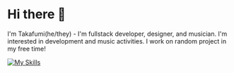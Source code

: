 # Hi there 👋
I'm Takafumi(he/they) - I'm fullstack developer, designer, and musician.
I'm interested in development and music activities. I work on random project in my free time!

[![My Skills](https://skillicons.dev/icons?i=c,cpp,cs,js,ts,html,css,sass,py,swift,powershell,regex,dotnet,spring,gradle,react,nextjs,bootstrap,tailwind,nodejs,webpack,jest,vercel,vite,mysql,postgres,sqlite,linux,aws,firebase,docker,vscode,visualstudio,idea,atom,eclipse,wordpress,figma,ps,pr,github,gmail,discord,instagram,twitter)](https://skillicons.dev)
